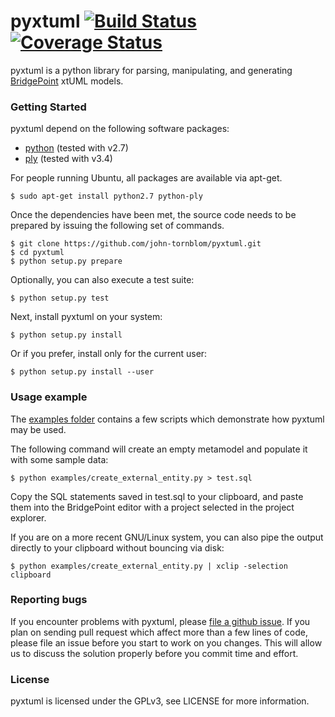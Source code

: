 pyxtuml [![Build Status](https://travis-ci.org/john-tornblom/pyxtuml.svg?branch=master)](https://travis-ci.org/john-tornblom/pyxtuml)	[![Coverage Status](https://coveralls.io/repos/john-tornblom/pyxtuml/badge.svg?branch=master)](https://coveralls.io/r/john-tornblom/pyxtuml?branch=master)
========
pyxtuml is a python library for parsing, manipulating, and generating [BridgePoint](https://www.xtuml.org) xtUML models.

### Getting Started
pyxtuml depend on the following software packages:
* [python](http://python.org) (tested with v2.7)
* [ply](http://www.dabeaz.com/ply) (tested with v3.4)

For people running Ubuntu, all packages are available via apt-get.
```
$ sudo apt-get install python2.7 python-ply
```

Once the dependencies have been met, the source code needs to be prepared by issuing the following set of commands.
```
$ git clone https://github.com/john-tornblom/pyxtuml.git
$ cd pyxtuml
$ python setup.py prepare
```

Optionally, you can also execute a test suite:
```
$ python setup.py test
```

Next, install pyxtuml on your system:
```
$ python setup.py install
```

Or if you prefer, install only for the current user:
```
$ python setup.py install --user
```

### Usage example
The [examples folder](https://github.com/john-tornblom/pyxtuml/tree/master/examples) contains a few scripts which demonstrate how pyxtuml may be used.

The following command will create an empty metamodel and populate it with some sample data:
```
$ python examples/create_external_entity.py > test.sql
```
Copy the SQL statements saved in test.sql to your clipboard, and paste them into the BridgePoint editor with a project selected in the project explorer.

If you are on a more recent GNU/Linux system, you can also pipe the output directly to your clipboard without bouncing via disk:
```
$ python examples/create_external_entity.py | xclip -selection clipboard
```

### Reporting bugs
If you encounter problems with pyxtuml, please [file a github issue](https://github.com/john-tornblom/pyxtuml/issues/new). 
If you plan on sending pull request which affect more than a few lines of code, please file an issue before you start to work on you changes.
This will allow us to discuss the solution properly before you commit time and effort.

### License
pyxtuml is licensed under the GPLv3, see LICENSE for more information.

